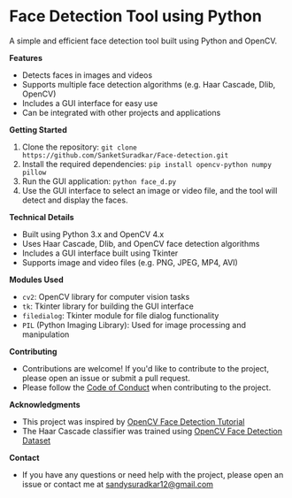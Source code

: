 # Face Detection Tool using Python

A simple and efficient face detection tool built using Python and OpenCV.

**Features**

* Detects faces in images and videos
* Supports multiple face detection algorithms (e.g. Haar Cascade, Dlib, OpenCV)
* Includes a GUI interface for easy use
* Can be integrated with other projects and applications

**Getting Started**

1. Clone the repository: `git clone https://github.com/SanketSuradkar/Face-detection.git`
2. Install the required dependencies: `pip install opencv-python numpy pillow`
3. Run the GUI application: `python face_d.py`
4. Use the GUI interface to select an image or video file, and the tool will detect and display the faces.

**Technical Details**

* Built using Python 3.x and OpenCV 4.x
* Uses Haar Cascade, Dlib, and OpenCV face detection algorithms
* Includes a GUI interface built using Tkinter
* Supports image and video files (e.g. PNG, JPEG, MP4, AVI)

**Modules Used**

* `cv2`: OpenCV library for computer vision tasks
* `tk`: Tkinter library for building the GUI interface
* `filedialog`: Tkinter module for file dialog functionality
* `PIL` (Python Imaging Library): Used for image processing and manipulation

**Contributing**

* Contributions are welcome! If you'd like to contribute to the project, please open an issue or submit a pull request.
* Please follow the [Code of Conduct](https://github.com/SanketSuradkar/Face-detection/blob/main/CODE_OF_CONDUCT.md) when contributing to the project.

**Acknowledgments**

* This project was inspired by [OpenCV Face Detection Tutorial](https://docs.opencv.org/master/d7/d8b/tutorial_face_detection.html)
* The Haar Cascade classifier was trained using [OpenCV Face Detection Dataset](https://github.com/opencv/opencv/tree/master/data/haarcascades)

**Contact**

* If you have any questions or need help with the project, please open an issue or contact me at [sandysuradkar12@gmail.com](mailto:sandysuradkar12@gmail.com)
